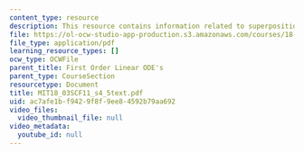 ```yaml
---
content_type: resource
description: This resource contains information related to superposition principle.
file: https://ol-ocw-studio-app-production.s3.amazonaws.com/courses/18-03sc-differential-equations-fall-2011/ac7afe1bf9429f8f9ee84592b79aa692_MIT18_03SCF11_s4_5text.pdf
file_type: application/pdf
learning_resource_types: []
ocw_type: OCWFile
parent_title: First Order Linear ODE's
parent_type: CourseSection
resourcetype: Document
title: MIT18_03SCF11_s4_5text.pdf
uid: ac7afe1b-f942-9f8f-9ee8-4592b79aa692
video_files:
  video_thumbnail_file: null
video_metadata:
  youtube_id: null
---
```

